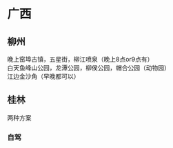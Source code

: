 # 广西

## 柳州

晚上窑埠古镇，五星街，柳江喷泉（晚上8点or9点有）  
白天鱼峰山公园，龙潭公园，柳侯公园，帽合公园（动物园）  
江边金沙角（早晚都可以）  

## 桂林

两种方案

### 自驾
